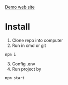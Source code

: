 [Demo web site](https://shopgear.herokuapp.com/)

# Install


1. Clone repo into computer
2. Run in cmd or git 
```bash
npm i 
```
3. Config .env
4. Run project by
```bash
npm start 
```
